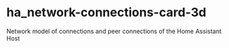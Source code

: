 # ha_network-connections-card-3d
Network model of connections and peer connections of the Home Assistant Host
